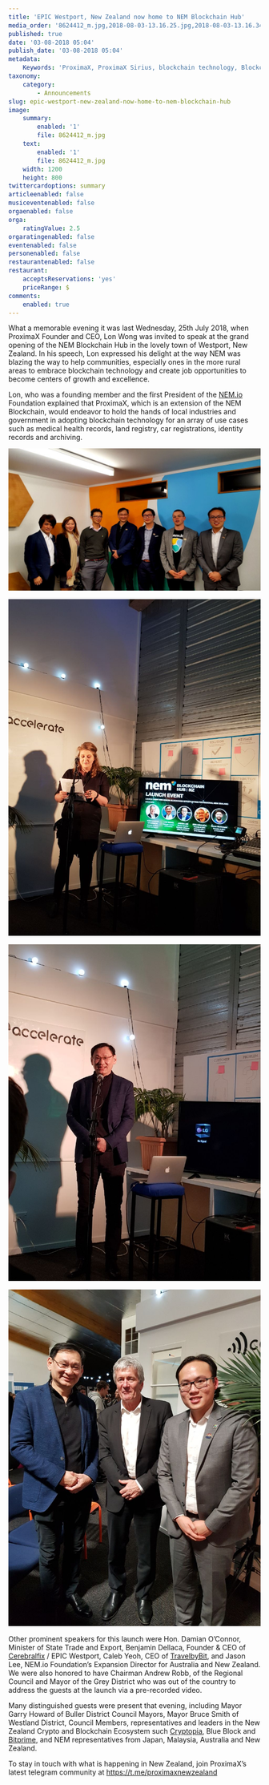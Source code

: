 ```yaml
---
title: 'EPIC Westport, New Zealand now home to NEM Blockchain Hub'
media_order: '8624412_m.jpg,2018-08-03-13.16.25.jpg,2018-08-03-13.16.34.jpg,2018-08-03-13.16.38.jpg,2018-08-03-13.16.29.jpg'
published: true
date: '03-08-2018 05:04'
publish_date: '03-08-2018 05:04'
metadata:
    Keywords: 'ProximaX, ProximaX Sirius, blockchain technology, Blockchain powered, Blockchain protocol, Distributed ledger technology, DLT, dlt, Distributed ledger, Decentralized database, Decentralized database technology, Decentralized storage, Decentralized storage technology, Decentralized supply chain, Decentralized streaming, Integrated and distributed ledger technology, IaDLt, Peer-to-peer technology, Peer to peer streaming, Peer to peer, Consensus mechanism, Consensus protocol, Asymmetric encryption, Data encryption, Off-chain storage, Off-chain streaming, Distributed File Management System, DFMS, Super Contract, Immutability, Data encryption, Encrypted by default, Permissioned, Permission based, Tokenomics, Token economics, Crypto trading, Cryptocurrency, Supply chain, CSD, Central Securities Depository, STO, Security Token Offering, Decentralized supply chain, STO, Private blockchain, DAapps, Decentralized applications, Blockchain apps, Streaming Layer, Streaming Node, Storage Layer, Storage Node, Sharded Information, Sharded Data, Use Case, Use Cases, Blockchain Consensus, Consensus Protocol, Enterprise Solution, Enterprise Solutions, System Integration, Transparency, Immutability, Irreversibility, Traceability, Proof of Bandwidth, Proof of Conflation Aggregate, Proof of Storage, Encryption, Data Security, Data Privacy, Cyber Security, Hackers, Hacking, Nodes, Public Chain, Private Chain, Hybrid Chain, Public & Private Chain, Catapult, SDK, SDKs, Software Development Kits, Super Contract, Super Contracts, Smart Contract, Smart Contracts, Peer-to-Peer , Peer-to-Peer Storage, Software-as-a-Service, SaaS, Lon Wong, PSP, PeerStream, PeerStream Protocol, Anonymous streaming, New Economic Model, New Economic Model Foundation, 482.solutions, Ministry of Community Development UAE, Dragonfly  Fintech, Xarcade, Testnet, Test network, Mainnet, Main network, Tokenomics, Token Economics, XPX, Crypto Currency, Crypto Currencies, Crypto Exchange, Crypto Exchanges, Bitcoin, Zero trust, Escrow, Onchain escrow, Trustless swaps, Trustless, Onion routing, SIM Identity attestation, ProximaX KYC, KYC, Know Your Customer, Know Your Counter Party, Onboarding Customer, Customer Onboarding, Identity Management, Identity Management System, Identity Verification, Identity Authentication, Anti-Money Laundering, AML, RegTech, Regulation Tech, Regulation Technology, GDPR, General Data Protection Regulation, EU GDPR, European Union GDPR, European Union General Data Protection Regulation, Knowyourcustomer, Compliance system, Compliance systems, , ProximaX Suite, Office Suite, Office Collaboration, Workforce Collaboration, Collaboration, Real Time Collaboration, Office suite, word processing, Office collaboration, File sharing, Decentralized file sharing, Real Time Editing, Office Productivity, Productivity, Office Applications, Microsoft Office, Word Processor, Word Processing, Microsoft Word Spreadsheet, Spreadsheets, Excel, Microsoft Excel, Presentation, Presentations, Microsoft Powerpoint, Powerpoint, Keynote, Collabora Office, LibreOffice, Collabora Productivity, Collabora Productivity Ltd'
taxonomy:
    category:
        - Announcements
slug: epic-westport-new-zealand-now-home-to-nem-blockchain-hub
image:
    summary:
        enabled: '1'
        file: 8624412_m.jpg
    text:
        enabled: '1'
        file: 8624412_m.jpg
    width: 1200
    height: 800
twittercardoptions: summary
articleenabled: false
musiceventenabled: false
orgaenabled: false
orga:
    ratingValue: 2.5
orgaratingenabled: false
eventenabled: false
personenabled: false
restaurantenabled: false
restaurant:
    acceptsReservations: 'yes'
    priceRange: $
comments:
    enabled: true
---
```


What a memorable evening it was last Wednesday, 25th July 2018, when ProximaX Founder and CEO, Lon Wong was invited to speak at the grand opening of the NEM Blockchain Hub in the lovely town of Westport, New Zealand. In his speech, Lon expressed his delight at the way NEM was blazing the way to help communities, especially ones in the more rural areas to embrace blockchain technology and create job opportunities to become centers of growth and excellence. 

Lon, who was a founding member and the first President of the [NEM.io](https://nem.io) Foundation explained that ProximaX, which is an extension of the NEM Blockchain, would endeavor to hold the hands of local industries and government in adopting blockchain technology for an array of use cases such as medical health records, land registry, car registrations, identity records and archiving.

![](2018-08-03-13.16.25.jpg)

![](2018-08-03-13.16.29.jpg)

![](2018-08-03-13.16.34.jpg)

![](2018-08-03-13.16.38.jpg)

Other prominent speakers for this launch were Hon. Damian O’Connor, Minister of State Trade and Export, Benjamin Dellaca, Founder & CEO of [Cerebralfix](https://cerebralfix.com/) / EPIC Westport, Caleb Yeoh, CEO of [TravelbyBit](https://www.travelbybit.com/), and Jason Lee, NEM.io Foundation’s Expansion Director for Australia and New Zealand. We were also honored to have Chairman Andrew Robb, of the Regional Council and Mayor of the Grey District who was out of the country to address the guests at the launch via a pre-recorded video.

Many distinguished guests were present that evening, including Mayor Garry Howard of Buller District Council Mayors, Mayor Bruce Smith of Westland District, Council Members, representatives and leaders in the New Zealand Crypto and Blockchain Ecosystem such [Cryptopia](https://www.cryptopia.co.nz/), Blue Block and [Bitprime](https://www.bitprime.co.nz/), and NEM representatives from Japan, Malaysia, Australia and New Zealand.

To stay in touch with what is happening in New Zealand, join ProximaX’s latest telegram community at https://t.me/proximaxnewzealand



